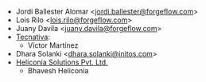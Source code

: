 - Jordi Ballester Alomar \<<jordi.ballester@forgeflow.com>\>
- Lois Rilo \<<lois.rilo@forgeflow.com>\>
- Juany Davila \<<juany.davila@forgeflow.com>\>
- [Tecnativa](https://www.tecnativa.com):
  - Víctor Martínez
- Dhara Solanki \<<dhara.solanki@initos.com>\>
- [Heliconia Solutions Pvt. Ltd.](https://www.heliconia.io)
  - Bhavesh Heliconia


